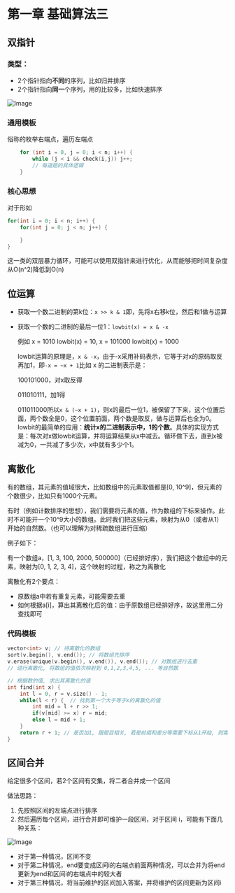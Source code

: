 # 第一章 基础算法三

## **双指针**

### **类型：**

- 2个指针指向**不同**的序列，比如归并排序
- 2个指针指向**同一**个序列，用的比较多，比如快速排序

![Image](https://pic4.zhimg.com/80/v2-edea3138fff97cfb665616e1669b157c.png)

### **通用模板**

俗称的枚举右端点，遍历左端点

```cpp
    for (int i = 0, j = 0; i < n; i++) {
        while (j < i && check(i,j)) j++;
        // 每道题的具体逻辑
    }
```

### **核心思想**

对于形如

```cpp
for(int i = 0; i < n; i++) {
    for(int j = 0; j < n; j++) {

    }
}
```

这一类的双层暴力循环，可能可以使用双指针来进行优化，从而能够把时间复杂度从O(n^2)降低到O(n)

## **位运算**

- 获取一个数二进制的第k位：`x >> k & 1`即，先将x右移k位，然后和1做与运算
- 获取一个数的二进制的最后一位1：`lowbit(x) = x & -x`
    
    例如 x = 1010 lowbit(x) = 10, x = 101000 lowbit(x) = 1000
    
    lowbit运算的原理是，`x & -x`，由于-x采用补码表示，它等于对x的原码取反再加1，即`-x = ~x + 1`比如 x 的二进制表示是：
    
    100101000，对x取反得
    
    011010111，加1得
    
    011011000所以`x & (~x + 1)`，则x的最后一位1，被保留了下来，这个位置后面，两个数全是0，这个位置前面，两个数是取反，做与运算后也全为0。lowbit的最简单的应用：**统计x的二进制表示中，1的个数**。具体的实现方式是：每次对x做lowbit运算，并将运算结果从x中减去。循环做下去，直到x被减为0，一共减了多少次，x中就有多少个1。
    

## **离散化**

有的数组，其元素的值域很大，比如数组中的元素取值都是[0, 10^9]，但元素的个数很少，比如只有1000个元素。

有时（例如计数排序的思想），我们需要将元素的值，作为数组的下标来操作。此时不可能开一个10^9大小的数组。此时我们把这些元素，映射为从0（或者从1）开始的自然数。（也可以理解为对稀疏数组进行压缩）

例子如下：

有一个数组a，[1, 3, 100, 2000, 500000]（已经排好序），我们把这个数组中的元素，映射为[0, 1, 2, 3, 4]，这个映射的过程，称之为离散化

离散化有2个要点：

- 原数组a中若有重复元素，可能需要去重
- 如何根据a[i]，算出其离散化后的值：由于原数组已经排好序，故这里用二分查找即可

### **代码模板**

```cpp
vector<int> v; // 待离散化的数组
sort(v.begin(), v.end()); // 将数组先排序
v.erase(unique(v.begin(), v.end()), v.end()); // 对数组进行去重
// 进行离散化, 将数组的值依次映射到 0,1,2,3,4,5, ... 等自然数

// 根据数的值, 求出其离散化的值
int find(int x) {
    int l = 0, r = v.size() - 1;
    while(l < r) {  // 找到第一个大于等于x的离散化的值
        int mid = l + r >> 1;
        if(v[mid] >= x) r = mid;
        else l = mid + 1;
    }
    return r + 1; // 是否加1, 跟题目相关, 若是前缀和差分等需要下标从1开始, 则需要加1
}

```

## **区间合并**

给定很多个区间，若2个区间有交集，将二者合并成一个区间

做法思路：

1. 先按照区间的左端点进行排序
2. 然后遍历每个区间，进行合并即可维护一段区间，对于区间 i，可能有下面几种关系：
    
![Image](https://pic4.zhimg.com/80/v2-48c399eeade9bfe05d105d01b993cedc.png)
    
- 对于第一种情况，区间不变
- 对于第二种情况，end要变成区间i的右端点前面两种情况，可以合并为将end更新为end和区间i的右端点中的较大者
- 对于第三种情况，将当前维护的区间加入答案，并将维护的区间更新为区间i